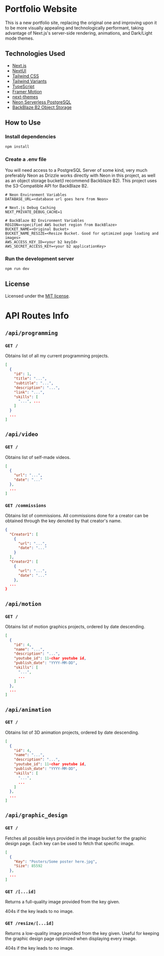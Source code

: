 # Portfolio Website

This is a new portfolio site, replacing the original one and improving upon it to be more visually appealing and technologically performant, taking advantage of Next.js's server-side rendering, animations, and Dark/Light mode themes.

## Technologies Used

- [Next.js](https://nextjs.org/docs/getting-started)
- [NextUI](https://nextui.org/)
- [Tailwind CSS](https://tailwindcss.com/)
- [Tailwind Variants](https://tailwind-variants.org)
- [TypeScript](https://www.typescriptlang.org/)
- [Framer Motion](https://www.framer.com/motion/)
- [next-themes](https://github.com/pacocoursey/next-themes)
- [Neon Serverless PostgreSQL](https://neon.tech/)
- [BackBlaze B2 Object Storage](https://www.backblaze.com/)

## How to Use

### Install dependencies

```bash
npm install
```

### Create a .env file

You will need access to a PostgreSQL Server of some kind, very much preferably Neon as Drizzle works directly with Neon in this project, as well as an object storage bucket(I recommend Backblaze B2). This project uses the S3-Compatible API for BackBlaze B2.

```
# Neon Environment Variables
DATABASE_URL=<database url goes here from Neon>

# Next.js Debug Caching
NEXT_PRIVATE_DEBUG_CACHE=1

# BackBlaze B2 Environment Variables
REGION=<specified AWS bucket region from BackBlaze>
BUCKET_NAME=<Original Bucket>
BUCKET_NAME_RESIZE=<Resize Bucket. Good for optimized page loading and images>
AWS_ACCESS_KEY_ID=<your b2 keyId>
AWS_SECRET_ACCESS_KEY=<your b2 applicationKey>
```

### Run the development server

```bash
npm run dev
```



## License

Licensed under the [MIT license](https://github.com/nextui-org/next-app-template/blob/main/LICENSE).

# API Routes Info

## `/api/programming`

### `GET /`

Obtains list of all my current programming projects.

```json
[
  {
    "id": 1,
    "title": "...",
    "subtitle": "...",
    "description": "...",
    "link": "...",
    "skills": [
      "...", ...
    ]
  }
  ...
]
```

## `/api/video`

### `GET /`

Obtains list of self-made videos. 

```json
[
  {
    "url": "...",
    "date": "..."
  },
  ...
]
```

### `GET /commissions`

Obtains list of commissions. All commissions done for a creator can be obtained through the key denoted by that creator's name.

```json
{
  "Creator1": [
    {
      "url": "...",
      "date": "..."
    }
  ],
  "Creator2": [
    {
      "url": "...",
      "date": "..."
    },
  ...
}
```

## `/api/motion`

### `GET /`

Obtains list of motion graphics projects, ordered by date descending.

```json
[
  {
    "id": 4,
    "name": "...",
    "description": "...",
    "youtube_id": 11-char youtube id,
    "publish_date": "YYYY-MM-DD",
    "skills": [
      "...",
      ...
    ]
  },
  ...
]
```

## `/api/animation`

### `GET /`

Obtains list of 3D animation projects, ordered by date descending.

```json
[
  {
    "id": 4,
    "name": "...",
    "description": "...",
    "youtube_id": 11-char youtube id,
    "publish_date": "YYYY-MM-DD",
    "skills": [
      "...",
      ...
    ]
  },
  ...
]
```

## `/api/graphic_design`

### `GET /`

Fetches all possible keys provided in the image bucket for the graphic design page. Each key can be used to fetch that specific image.

```json
[
  {
    "Key": "Posters/Some poster here.jpg",
    "Size": 85592
  },
  ...
]
```

### `GET /[...id]`

Returns a full-quality image provided from the key given.

404s if the key leads to no image.

### `GET /resize/[...id]`

Returns a low-quality image provided from the key given. Useful for keeping the graphic design page optimized when displaying every image.

404s if the key leads to no image.

